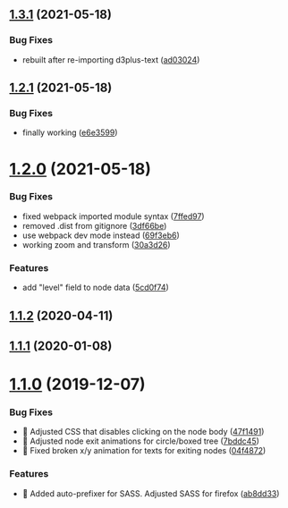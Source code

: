 ## [1.3.1](https://github.com/positrons/d3-mitch-tree/compare/v1.3.0...v1.3.1) (2021-05-18)


### Bug Fixes

* rebuilt after re-importing d3plus-text ([ad03024](https://github.com/positrons/d3-mitch-tree/commit/ad0302497cb04e92b705ec36ef2c19b9110895c2))

## [1.2.1](https://github.com/positrons/d3-mitch-tree/compare/v1.2.0...v1.2.1) (2021-05-18)


### Bug Fixes

* finally working ([e6e3599](https://github.com/positrons/d3-mitch-tree/commit/e6e3599d9cce74c6af8ffb2b5ddcb2db14c501ea))

# [1.2.0](https://github.com/positrons/d3-mitch-tree/compare/v1.1.1...v1.2.0) (2021-05-18)


### Bug Fixes

* fixed webpack imported module syntax ([7ffed97](https://github.com/positrons/d3-mitch-tree/commit/7ffed972662fb0b52772c8cf66b8793f5ace48fa))
* removed .dist from gitignore ([3df66be](https://github.com/positrons/d3-mitch-tree/commit/3df66be45dfa5209a30a9bd88c32a3f3bd7047f7))
* use webpack dev mode instead ([69f3eb6](https://github.com/positrons/d3-mitch-tree/commit/69f3eb6a13334c3d3a5fd9de10d9ee6c41d75324))
* working zoom and transform ([30a3d26](https://github.com/positrons/d3-mitch-tree/commit/30a3d26d29fcb6bbe4cea5a04cdb6973deb4b413))


### Features

* add "level" field to node data ([5cd0f74](https://github.com/positrons/d3-mitch-tree/commit/5cd0f748010e78db1f4df82f35926714aa50a815))

## [1.1.2](https://github.com/deltoss/d3-mitch-tree/compare/v1.1.1...v1.1.2) (2020-04-11)

## [1.1.1](https://github.com/deltoss/d3-mitch-tree/compare/v1.1.0...v1.1.1) (2020-01-08)

# [1.1.0](https://github.com/deltoss/d3-mitch-tree/compare/v1.0.7...v1.1.0) (2019-12-07)


### Bug Fixes

* 🐛 Adjusted CSS that disables clicking on the node body ([47f1491](https://github.com/deltoss/d3-mitch-tree/commit/47f1491ba296a84130a5f4edde69fecca060f1d6))
* 🐛 Adjusted node exit animations for circle/boxed tree ([7bddc45](https://github.com/deltoss/d3-mitch-tree/commit/7bddc45b2869c2cfa5c20834e07449b7c2a02af6))
* 🐛 Fixed broken x/y animation for texts for exiting nodes ([04f4872](https://github.com/deltoss/d3-mitch-tree/commit/04f487230d4ea3b6078760edc3aa6501f299c0b9))


### Features

* 🎸 Added auto-prefixer for SASS. Adjusted SASS for firefox ([ab8dd33](https://github.com/deltoss/d3-mitch-tree/commit/ab8dd33fcc3cab8460967a43397a3c7096ed375d))
